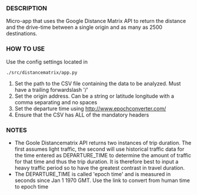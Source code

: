 ### DESCRIPTION
Micro-app that uses the Google Distance Matrix API to return the distance and the drive-time between a single origin and
as many as 2500 destinations.

### HOW TO USE
Use the config settings located in
```
./src/distancematrix/app.py
```
1. Set the path to the CSV file containing the data to be analyzed. Must have a trailing forwardslash '/'
2. Set the origin address. Can be a string or latitude longitude with a comma separating and no spaces
3. Set the departure time using http://www.epochconverter.com/
3. Ensure that the CSV has ALL of the mandatory headers

### NOTES
* The Goole Distancematrix API returns two instances of trip duration. The first assumes light traffic, the second will
use historical traffic data for the time entered as DEPARTURE_TIME to determine the amount of traffic for that time and
thus the trip duration. It is therefore best to input a heavy traffic period so to have the greatest contrast in travel
duration.
* The DEPARTURE_TIME is called 'epoch time' and is measured in seconds since Jan 1 1970 GMT. Use the link to convert
from human time to epoch time
